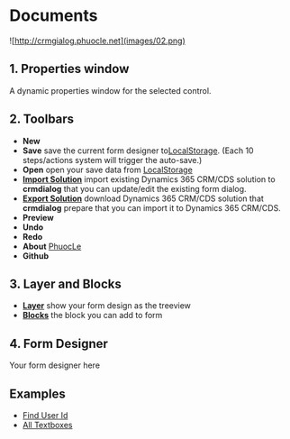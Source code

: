 # Documents

![http://crmgialog.phuocle.net](images/02.png)

## 1. Properties window

A dynamic properties window for the selected control.

## 2. Toolbars

- **New**
- **Save** save the current form designer to[LocalStorage](https://en.wikipedia.org/wiki/Local_storage). (Each 10 steps/actions system will trigger the auto-save.)
- **Open** open your save data from [LocalStorage](https://en.wikipedia.org/wiki/Local_storage)
- **[Import Solution](others/ImportSolution)** import existing Dynamics 365 CRM/CDS solution to **crmdialog** that you can update/edit the existing form dialog.
- **[Export Solution](others/ExportSolution)** download Dynamics 365 CRM/CDS solution that **crmdialog** prepare that you can import it to Dynamics 365 CRM/CDS.
- **Preview**
- **Undo**
- **Redo**
- **About** [PhuocLe](https://www.phuocle.net)
- **Github**

## 3. Layer and Blocks

- **[Layer](others/Layer)** show your form design as the treeview
- **[Blocks](blocks)** the block you can add to form

## 4. Form Designer

Your form designer here

## Examples

- [Find User Id](../examples/example01)
- [All Textboxes](../examples/example02)

